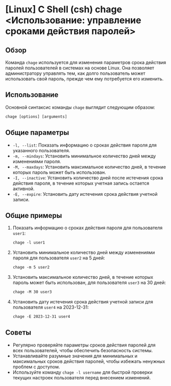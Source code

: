 # [Linux] C Shell (csh) chage <Использование: управление сроками действия паролей>

## Обзор
Команда `chage` используется для изменения параметров срока действия паролей пользователей в системах на основе Linux. Она позволяет администратору управлять тем, как долго пользователь может использовать свой пароль, прежде чем ему потребуется его изменить.

## Использование
Основной синтаксис команды `chage` выглядит следующим образом:

```csh
chage [options] [arguments]
```

## Общие параметры
- `-l, --list`: Показать информацию о сроках действия пароля для указанного пользователя.
- `-m, --mindays`: Установить минимальное количество дней между изменениями пароля.
- `-M, --maxdays`: Установить максимальное количество дней, в течение которых пароль может быть использован.
- `-I, --inactive`: Установить количество дней после истечения срока действия пароля, в течение которых учетная запись остается активной.
- `-E, --expire`: Установить дату истечения срока действия учетной записи.

## Общие примеры
1. Показать информацию о сроках действия пароля для пользователя `user1`:

   ```csh
   chage -l user1
   ```

2. Установить минимальное количество дней между изменениями пароля для пользователя `user2` на 5 дней:

   ```csh
   chage -m 5 user2
   ```

3. Установить максимальное количество дней, в течение которых пароль может быть использован, для пользователя `user3` на 30 дней:

   ```csh
   chage -M 30 user3
   ```

4. Установить дату истечения срока действия учетной записи для пользователя `user4` на 2023-12-31:

   ```csh
   chage -E 2023-12-31 user4
   ```

## Советы
- Регулярно проверяйте параметры сроков действия паролей для всех пользователей, чтобы обеспечить безопасность системы.
- Устанавливайте разумные значения для минимальных и максимальных сроков действия паролей, чтобы избежать ненужных проблем с доступом.
- Используйте команду `chage -l username` для быстрой проверки текущих настроек пользователя перед внесением изменений.